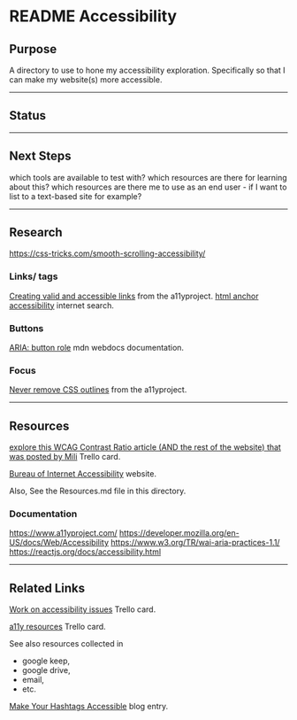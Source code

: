 # README Accessibility

## Purpose
A directory to use to hone my accessibility exploration. Specifically so that I can make my website(s) more accessible.

---
## Status

---
## Next Steps

which tools are available to test with?
which resources are there for learning about this?
which resources are there me to use as an end user - if I want to list to a text-based site for example?

---
## Research
https://css-tricks.com/smooth-scrolling-accessibility/

### Links/<a> tags
[Creating valid and accessible links](https://www.a11yproject.com/posts/2019-02-15-creating-valid-and-accessible-links/) from the a11yproject.
[html anchor accessibility](https://www.google.com/search?q=html+anchor+accessibility&oq=html+anchor+accessibility&aqs=chrome..69i57.6984j0j4&sourceid=chrome&ie=UTF-8) internet search.

### Buttons
[ARIA: button role](https://developer.mozilla.org/en-US/docs/Web/Accessibility/ARIA/Roles/button_role) mdn webdocs documentation.

### Focus
[Never remove CSS outlines](https://www.a11yproject.com/posts/2013-01-25-never-remove-css-outlines/) from the a11yproject.

---
## Resources
[explore this WCAG Contrast Ratio article (AND the rest of the website) that was posted by Mili](https://trello.com/c/bgdUXGZM/436-explore-this-article-and-the-rest-of-the-website-that-was-posted-by-mili) Trello card.

[Bureau of Internet Accessibility](https://www.boia.org/) website.

Also, See the Resources.md file in this directory.

### Documentation
https://www.a11yproject.com/
https://developer.mozilla.org/en-US/docs/Web/Accessibility
https://www.w3.org/TR/wai-aria-practices-1.1/
https://reactjs.org/docs/accessibility.html

---
## Related Links
[Work on accessibility issues](https://trello.com/c/QiXs2V0r/164-work-on-accessibility-issues) Trello card.

[a11y resources](https://trello.com/c/nSgl3vaI/437-a11y-resources) Trello card.

See also resources collected in 

* google keep, 
* google drive, 
* email, 
* etc.

[Make Your Hashtags Accessible](https://www.boia.org/blog/make-your-hashtags-accessible) blog entry.